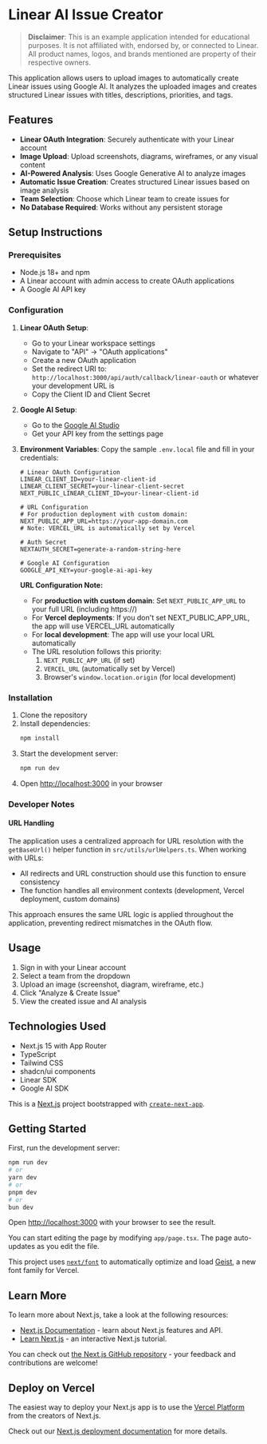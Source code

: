 # Linear AI Issue Creator

> **Disclaimer**: This is an example application intended for educational purposes. It is not affiliated with, endorsed by, or connected to Linear. All product names, logos, and brands mentioned are property of their respective owners.

This application allows users to upload images to automatically create Linear issues using Google AI. It analyzes the uploaded images and creates structured Linear issues with titles, descriptions, priorities, and tags.

## Features

- **Linear OAuth Integration**: Securely authenticate with your Linear account
- **Image Upload**: Upload screenshots, diagrams, wireframes, or any visual content
- **AI-Powered Analysis**: Uses Google Generative AI to analyze images
- **Automatic Issue Creation**: Creates structured Linear issues based on image analysis
- **Team Selection**: Choose which Linear team to create issues for
- **No Database Required**: Works without any persistent storage

## Setup Instructions

### Prerequisites

- Node.js 18+ and npm
- A Linear account with admin access to create OAuth applications
- A Google AI API key

### Configuration

1. **Linear OAuth Setup**:
   - Go to your Linear workspace settings
   - Navigate to "API" → "OAuth applications"
   - Create a new OAuth application
   - Set the redirect URI to: `http://localhost:3000/api/auth/callback/linear-oauth` or whatever your development URL is
   - Copy the Client ID and Client Secret

2. **Google AI Setup**:
   - Go to the [Google AI Studio](https://makersuite.google.com/)
   - Get your API key from the settings page

3. **Environment Variables**:
   Copy the sample `.env.local` file and fill in your credentials:
   ```
   # Linear OAuth Configuration
   LINEAR_CLIENT_ID=your-linear-client-id
   LINEAR_CLIENT_SECRET=your-linear-client-secret
   NEXT_PUBLIC_LINEAR_CLIENT_ID=your-linear-client-id

   # URL Configuration
   # For production deployment with custom domain:
   NEXT_PUBLIC_APP_URL=https://your-app-domain.com
   # Note: VERCEL_URL is automatically set by Vercel

   # Auth Secret
   NEXTAUTH_SECRET=generate-a-random-string-here

   # Google AI Configuration  
   GOOGLE_API_KEY=your-google-ai-api-key
   ```

   **URL Configuration Note:**
   - For **production with custom domain**: Set `NEXT_PUBLIC_APP_URL` to your full URL (including https://)
   - For **Vercel deployments**: If you don't set NEXT_PUBLIC_APP_URL, the app will use VERCEL_URL automatically
   - For **local development**: The app will use your local URL automatically
   - The URL resolution follows this priority:
     1. `NEXT_PUBLIC_APP_URL` (if set)
     2. `VERCEL_URL` (automatically set by Vercel)
     3. Browser's `window.location.origin` (for local development)

### Installation

1. Clone the repository
2. Install dependencies:
   ```bash
   npm install
   ```
3. Start the development server:
   ```bash
   npm run dev
   ```
4. Open [http://localhost:3000](http://localhost:3000) in your browser

### Developer Notes

#### URL Handling
The application uses a centralized approach for URL resolution with the `getBaseUrl()` helper function in `src/utils/urlHelpers.ts`. When working with URLs:

- All redirects and URL construction should use this function to ensure consistency
- The function handles all environment contexts (development, Vercel deployment, custom domains)

This approach ensures the same URL logic is applied throughout the application, preventing redirect mismatches in the OAuth flow.

## Usage

1. Sign in with your Linear account
2. Select a team from the dropdown
3. Upload an image (screenshot, diagram, wireframe, etc.)
4. Click "Analyze & Create Issue"
5. View the created issue and AI analysis

## Technologies Used

- Next.js 15 with App Router
- TypeScript
- Tailwind CSS
- shadcn/ui components
- Linear SDK
- Google AI SDK

This is a [Next.js](https://nextjs.org) project bootstrapped with [`create-next-app`](https://nextjs.org/docs/app/api-reference/cli/create-next-app).

## Getting Started

First, run the development server:

```bash
npm run dev
# or
yarn dev
# or
pnpm dev
# or
bun dev
```

Open [http://localhost:3000](http://localhost:3000) with your browser to see the result.

You can start editing the page by modifying `app/page.tsx`. The page auto-updates as you edit the file.

This project uses [`next/font`](https://nextjs.org/docs/app/building-your-application/optimizing/fonts) to automatically optimize and load [Geist](https://vercel.com/font), a new font family for Vercel.

## Learn More

To learn more about Next.js, take a look at the following resources:

- [Next.js Documentation](https://nextjs.org/docs) - learn about Next.js features and API.
- [Learn Next.js](https://nextjs.org/learn) - an interactive Next.js tutorial.

You can check out [the Next.js GitHub repository](https://github.com/vercel/next.js) - your feedback and contributions are welcome!

## Deploy on Vercel

The easiest way to deploy your Next.js app is to use the [Vercel Platform](https://vercel.com/new?utm_medium=default-template&filter=next.js&utm_source=create-next-app&utm_campaign=create-next-app-readme) from the creators of Next.js.

Check out our [Next.js deployment documentation](https://nextjs.org/docs/app/building-your-application/deploying) for more details.

